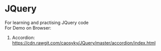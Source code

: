 # JQuery
For learning and practising JQuery code 
<br>For Demo on Browser:
1. Accordion: https://cdn.rawgit.com/caosyky/JQuery/master/accordion/index.html
